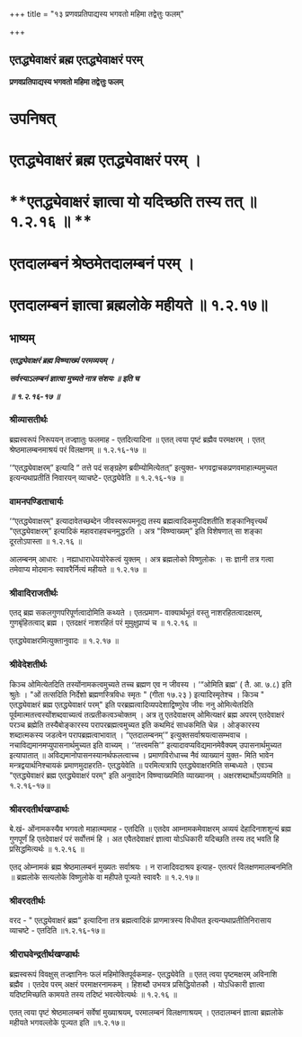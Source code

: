 +++
title = "१३ प्रणवप्रतिपाद्यस्य भगवतो महिमा तद्वेत्तुः फलम्"

+++


## एतद्ध्येवाक्षरं ब्रह्म एतद्ध्येवाक्षरं परम्

**प्रणवप्रतिपाद्यस्य भगवतो महिमा तद्वेत्तुः फलम्**

# **उपनिषत्**

# **एतद्ध्येवाक्षरं ब्रह्म एतद्ध्येवाक्षरं परम् ।**

# **एतद्ध्येवाक्षरं ज्ञात्वा यो यदिच्छति तस्य तत् ॥ १.२.१६ ॥ **

# **एतदालम्बनं श्रेष्ठमेतदालम्बनं परम् ।**

# **एतदालम्बनं ज्ञात्वा ब्रह्मलोके महीयते ॥ १.२.१७॥**

## **भाष्यम्**

***एतद्ध्येवाक्षरं ब्रह्म विष्ण्वाख्यं परमव्ययम् ।***

***सर्वस्याऽलम्बनं ज्ञात्वा मुच्यते नात्र संशयः ॥ इति च***

***॥ १.२.१६-१७ ॥***

### **श्रीव्यासतीर्थः**

ब्रह्मस्वरूपं निरूपयन् तज्ज्ञातुः फलमाह - एतदित्यादिना ॥ एतत् त्वया पृष्टं ब्रह्मैव परमक्षरम् । एतत् श्रेष्ठमालम्बनमाश्रयं परं विलक्षणम् ॥ १.२.१६-१७ ॥

‘“एतद्ध्येवाक्षरम्” इत्यादि “ तत्ते पदं सङ्ग्रहेण ब्रवीम्योमित्येतत्” इत्युक्त- भगवद्वाचकप्रणवमाहात्म्यमुच्यत इत्यन्यथाप्रतीतिं निवारयन् व्याचष्टे- एतद्ध्येवेति ॥ १.२.१६-१७ ॥

### **वामनपण्डिताचार्यः**

‘“एतद्ध्येवाक्षरम्" इत्यादावेतच्छब्देन जीवस्वरूपमनूद्य तस्य ब्रह्मत्वादिकमुपदिशतीति शङ्कानिवृत्त्यर्थं "एतद्ध्येवाक्षरम्” इत्यादिकं महावराहवचनमुद्धरति । अत्र "विष्ण्वाख्यम्” इति विशेषणात् सा शङ्का दूरतोऽपास्ता ॥ १.२.१६ ॥

आलम्बनम् आधारः । नह्याधाराधेययोरेकत्वं युक्तम् । अत्र ब्रह्मलोको विष्णुलोकः । सः ज्ञानी तत्र गत्वा तमेवाप्य मोदमानः स्वावरैर्नित्यं महीयते ॥ १.२.१७ ॥

### **श्रीवादिराजतीर्थः**

एतद् ब्रह्म सकलगुणपरिपूर्णत्वादोमिति कथ्यते । एतत्प्रमाण- वाक्यार्थभूतं वस्तु नाशरहितत्वादक्षरम्, गुणबृंहितत्वाद् ब्रह्म । एतदक्षरं नाशरहितं परं मुमुक्षुप्राप्यं च ॥ १.२.१६ ॥

एतद्ध्येवाक्षरमित्युक्तानुवादः ॥ १.२.१७ ॥

### **श्रीवेदेशतीर्थः**

किञ्च ओमित्येतदिति तस्योंनामकत्वमुच्यते तच्च ब्रह्मण एव न जीवस्य । ‘“ओमिति ब्रह्म' ( तै. आ. ७.८) इति श्रुतेः । "ओं तत्सदिति निर्देशो ब्रह्मणस्त्रिविधः स्मृतः " (गीता १७.२३ ) इत्यादिस्मृतेश्च । किञ्च " एतद्ध्येवाक्षरं ब्रह्म एतद्ध्येवाक्षरं परम्" इति परब्रह्मत्वादिव्यपदेशाद्विष्णुरेव जीवः ननु ओमित्येतदिति पूर्वमात्मतत्त्वस्योंशब्दवाच्यत्वं तत्प्रतीकत्वञ्चोक्तम् । अत्र तु एतदेवाक्षरम् ओमित्यक्षरं ब्रह्म अपरम् एतदेवाक्षरं परञ्च ब्रह्मेति तस्यैबोङ्कारस्य परापरब्रह्मत्वमुच्यत इति कथमिदं साधकमिति चेन्न । ओङ्कारस्य शब्दात्मकस्य जडत्वेन परापब्रह्मत्वाभावात् । “एतदालम्बनम्’” इत्युक्तसर्वाश्रयत्वासम्भवाच । नचाविद्यमानमप्युपासनार्थमुच्यत इति वाच्यम् । ‘‘तत्त्वमसि’” इत्यादावप्यविद्यमानमेवैक्यम् उपासनार्थमुच्यत इत्यापातात् ॥ अविद्यमानोपासनस्यानर्थफलत्वाच्च । प्रमाणविरोधाच्च नैवं व्याख्यानं युक्त- मिति भावेन मन्त्रद्वयार्थनिश्चायकं प्रमाणमुदाहरति- एतद्धयेवेति ॥ परमित्यत्रापि एतद्ध्येवाक्षरमिति सम्बध्यते । एवञ्च "एतद्ध्येवाक्षरं ब्रह्म एतद्ध्येवाक्षरं परम्" इति अनुवादेन विष्ण्वाख्यमिति व्याख्यानम् । अक्षरशब्दार्थोऽव्ययमिति ॥१.२.१६-१७॥

### **श्रीवरदतीर्थखण्डार्थः**

बे.खं- ओंनामकस्यैव भगवतो माहात्म्यमाह - एतदिति ॥ एतदेव आम्नामकमेवाक्षरम् अव्ययं देहादिनाशशून्यं ब्रह्म गुणपूर्णं हि एतदेवाक्षरं परं सर्वोत्तमं हि । अत एवैतदेवाक्षरं ज्ञात्वा योऽधिकारी यदिच्छति तस्य तद् भवति हि प्रसिद्धमित्यर्थः ॥ १.२.१६ ॥

एतद् ओम्नामकं ब्रह्म श्रेष्ठमालम्बनं मुख्यतः सर्वाश्रयः । न राजादिवदाश्रय इत्याह- एतत्परं विलक्षणमालम्बनमिति ॥ ब्रह्मलोके सत्यलोके विष्णुलोके वा महीपते पूज्यते स्वावरैः ॥ १.२.१७॥

### **श्रीवरदतीर्थः**

वरद - " एतद्ध्येवाक्षरं ब्रह्म" इत्यादिना तत्र ब्रह्मत्वादिकं प्राणमात्रस्य विधीयत इत्यन्यथाप्रतीतिनिरासाय व्याचष्टे - एतदिति ॥१.२.१६-१७॥

### **श्रीराघवेन्द्रतीर्थखण्डार्थः**

ब्रह्मस्वरूपं विवक्षुस् तज्ज्ञानिनः फलं महिमोक्तिपूर्वकमाह- एतद्ध्येवेति ॥ एतत् त्वया पृष्टमक्षरम् अविनाशि ब्रह्मैव । एतदेव परम् अक्षरं परमाक्षरनामकम् । हिशब्दौ उभयत्र प्रसिद्धियोतकौ । योऽधिकारी ज्ञात्वा यदिष्टमिच्छति कामयते तस्य तदिष्टं भवत्येवेत्यर्थः ॥ १.२.१६ ॥

एतत् त्वया पृष्टं श्रेष्ठमालम्बनं सर्वेषां मुख्याश्रयम्, परमालम्बनं विलक्षणाश्रयम् । एतदालम्बनं ज्ञात्वा ब्रह्मलोके महीयते भगवल्लोके पूज्यत इति ॥१.२.१७॥

